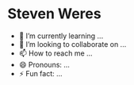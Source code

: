 # Steven Weres

- 🌱 I’m currently learning ...
- 💞️ I’m looking to collaborate on ...
- 📫 How to reach me ...
- 😄 Pronouns: ...
- ⚡ Fun fact: ...

<!---
sgweres/sgweres is a ✨ special ✨ repository because its `README.md` (this file) appears on your GitHub profile.
You can click the Preview link to take a look at your changes.
--->
